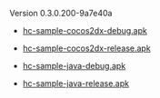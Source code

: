 Version 0.3.0.200-9a7e40a

* [hc-sample-cocos2dx-debug.apk](https://honeycomb-bucket.s3.amazonaws.com/hc-sample-cocos2dx-debug.apk?AWSAccessKeyId=AKIAIGXRM4NA6YIFQINA&Expires=1438290472&Signature=d5Q1Ve6Pgnex6d7K8IxS22MGl2g%3D)

* [hc-sample-cocos2dx-release.apk](https://honeycomb-bucket.s3.amazonaws.com/hc-sample-cocos2dx-release.apk?AWSAccessKeyId=AKIAIGXRM4NA6YIFQINA&Signature=xw4J%2FmqPzHsTgsIPu3jEL6h3M9Q%3D&Expires=1438290718)

* [hc-sample-java-debug.apk](https://honeycomb-bucket.s3.amazonaws.com/hc-sample-java-debug.apk?Signature=iunJkPLauihjYrUuHSqUWSWKgd4%3D&AWSAccessKeyId=AKIAIGXRM4NA6YIFQINA&Expires=1438290759)

* [hc-sample-java-release.apk](https://honeycomb-bucket.s3.amazonaws.com/hc-sample-java-release.apk?Expires=1438290789&AWSAccessKeyId=AKIAIGXRM4NA6YIFQINA&Signature=HeA27WifPkCd31RhcyTNPNN0nTg%3D)

